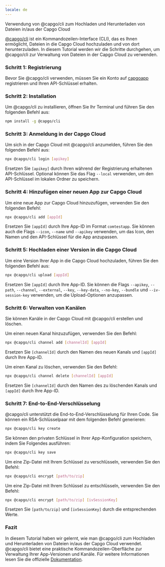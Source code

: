 ```yaml
---
locale: de
---
```


Verwendung von @capgo/cli zum Hochladen und Herunterladen von Dateien in/aus der Capgo Cloud

[@capgo/cli](https://wwwnpmjscom/package/@capgo/cli/) ist ein Kommandozeilen-Interface (CLI), das es Ihnen ermöglicht, Dateien in die Capgo Cloud hochzuladen und von dort herunterzuladen. In diesem Tutorial werden wir die Schritte durchgehen, um @capgo/cli zur Verwaltung von Dateien in der Capgo Cloud zu verwenden.

### Schritt 1: Registrierung

Bevor Sie @capgo/cli verwenden, müssen Sie ein Konto auf [capgoapp](https://capgoapp/) registrieren und Ihren API-Schlüssel erhalten.

### Schritt 2: Installation

Um @capgo/cli zu installieren, öffnen Sie Ihr Terminal und führen Sie den folgenden Befehl aus:

```bash
npm install -g @capgo/cli
```

### Schritt 3: Anmeldung in der Capgo Cloud

Um sich in der Capgo Cloud mit @capgo/cli anzumelden, führen Sie den folgenden Befehl aus:

```bash
npx @capgo/cli login [apikey]
```

Ersetzen Sie `[apikey]` durch Ihren während der Registrierung erhaltenen API-Schlüssel. Optional können Sie das Flag `--local` verwenden, um den API-Schlüssel im lokalen Ordner zu speichern.

### Schritt 4: Hinzufügen einer neuen App zur Capgo Cloud

Um eine neue App zur Capgo Cloud hinzuzufügen, verwenden Sie den folgenden Befehl:

```bash
npx @capgo/cli add [appId]
```

Ersetzen Sie `[appId]` durch Ihre App-ID im Format `comtestapp`. Sie können auch die Flags `--icon`, `--name` und `--apikey` verwenden, um das Icon, den Namen und den API-Schlüssel für die App anzupassen.

### Schritt 5: Hochladen einer Version in die Capgo Cloud

Um eine Version Ihrer App in die Capgo Cloud hochzuladen, führen Sie den folgenden Befehl aus:

```bash
npx @capgo/cli upload [appId]
```

Ersetzen Sie `[appId]` durch Ihre App-ID. Sie können die Flags `--apikey`, `--path`, `--channel`, `--external`, `--key`, `--key-data`, `--no-key`, `--bundle` und `--iv-session-key` verwenden, um die Upload-Optionen anzupassen.

### Schritt 6: Verwalten von Kanälen

Sie können Kanäle in der Capgo Cloud mit @capgo/cli erstellen und löschen.

Um einen neuen Kanal hinzuzufügen, verwenden Sie den Befehl:

```bash
npx @capgo/cli channel add [channelId] [appId]
```

Ersetzen Sie `[channelId]` durch den Namen des neuen Kanals und `[appId]` durch Ihre App-ID.

Um einen Kanal zu löschen, verwenden Sie den Befehl:

```bash
npx @capgo/cli channel delete [channelId] [appId]
```

Ersetzen Sie `[channelId]` durch den Namen des zu löschenden Kanals und `[appId]` durch Ihre App-ID.

### Schritt 7: End-to-End-Verschlüsselung

@capgo/cli unterstützt die End-to-End-Verschlüsselung für Ihren Code. Sie können ein RSA-Schlüsselpaar mit dem folgenden Befehl generieren:

```bash
npx @capgo/cli key create
```

Sie können den privaten Schlüssel in Ihrer App-Konfiguration speichern, indem Sie Folgendes ausführen:

```bash
npx @capgo/cli key save
```

Um eine Zip-Datei mit Ihrem Schlüssel zu verschlüsseln, verwenden Sie den Befehl:

```bash
npx @capgo/cli encrypt [path/to/zip]
```

Um eine Zip-Datei mit Ihrem Schlüssel zu entschlüsseln, verwenden Sie den Befehl:

```bash
npx @capgo/cli encrypt [path/to/zip] [ivSessionKey]
```

Ersetzen Sie `[path/to/zip]` und `[ivSessionKey]` durch die entsprechenden Werte.

### Fazit

In diesem Tutorial haben wir gelernt, wie man @capgo/cli zum Hochladen und Herunterladen von Dateien in/aus der Capgo Cloud verwendet. @capgo/cli bietet eine praktische Kommandozeilen-Oberfläche zur Verwaltung Ihrer App-Versionen und Kanäle. Für weitere Informationen lesen Sie die offizielle [Dokumentation](https://capgoapp/docs/).